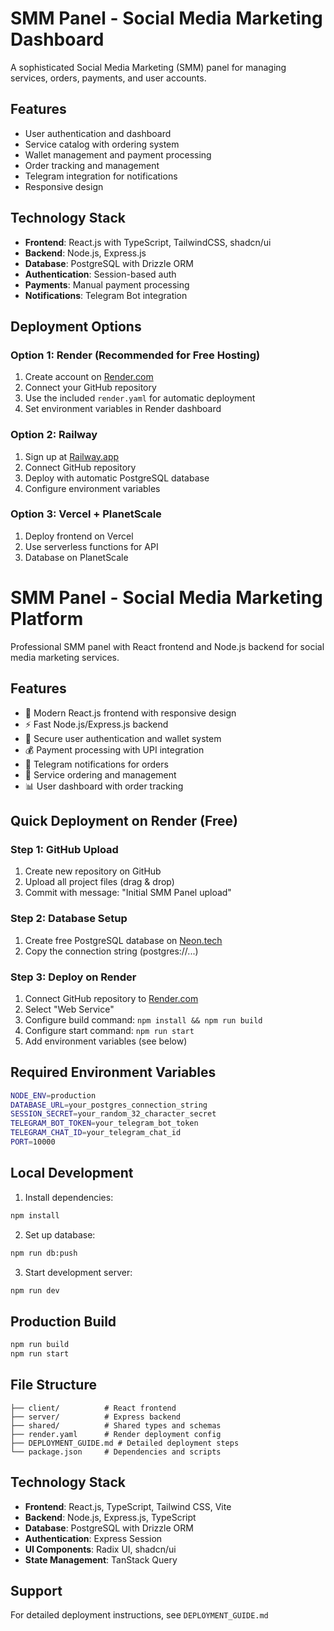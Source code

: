 # SMM Panel - Social Media Marketing Dashboard

A sophisticated Social Media Marketing (SMM) panel for managing services, orders, payments, and user accounts.

## Features

- User authentication and dashboard
- Service catalog with ordering system
- Wallet management and payment processing
- Order tracking and management
- Telegram integration for notifications
- Responsive design

## Technology Stack

- **Frontend**: React.js with TypeScript, TailwindCSS, shadcn/ui
- **Backend**: Node.js, Express.js
- **Database**: PostgreSQL with Drizzle ORM
- **Authentication**: Session-based auth
- **Payments**: Manual payment processing
- **Notifications**: Telegram Bot integration

## Deployment Options

### Option 1: Render (Recommended for Free Hosting)

1. Create account on [Render.com](https://render.com)
2. Connect your GitHub repository
3. Use the included `render.yaml` for automatic deployment
4. Set environment variables in Render dashboard

### Option 2: Railway

1. Sign up at [Railway.app](https://railway.app)
2. Connect GitHub repository
3. Deploy with automatic PostgreSQL database
4. Configure environment variables

### Option 3: Vercel + PlanetScale

1. Deploy frontend on Vercel
2. Use serverless functions for API
3. Database on PlanetScale

# SMM Panel - Social Media Marketing Platform

Professional SMM panel with React frontend and Node.js backend for social media marketing services.

## Features

- 🚀 Modern React.js frontend with responsive design
- ⚡ Fast Node.js/Express.js backend
- 🔐 Secure user authentication and wallet system
- 💰 Payment processing with UPI integration
- 📱 Telegram notifications for orders
- 🎯 Service ordering and management
- 📊 User dashboard with order tracking

## Quick Deployment on Render (Free)

### Step 1: GitHub Upload
1. Create new repository on GitHub
2. Upload all project files (drag & drop)
3. Commit with message: "Initial SMM Panel upload"

### Step 2: Database Setup
1. Create free PostgreSQL database on [Neon.tech](https://neon.tech)
2. Copy the connection string (postgres://...)

### Step 3: Deploy on Render
1. Connect GitHub repository to [Render.com](https://render.com)
2. Select "Web Service" 
3. Configure build command: `npm install && npm run build`
4. Configure start command: `npm run start`
5. Add environment variables (see below)

## Required Environment Variables

```bash
NODE_ENV=production
DATABASE_URL=your_postgres_connection_string
SESSION_SECRET=your_random_32_character_secret
TELEGRAM_BOT_TOKEN=your_telegram_bot_token
TELEGRAM_CHAT_ID=your_telegram_chat_id
PORT=10000
```

## Local Development

1. Install dependencies:
```bash
npm install
```

2. Set up database:
```bash
npm run db:push
```

3. Start development server:
```bash
npm run dev
```

## Production Build

```bash
npm run build
npm run start
```

## File Structure

```
├── client/          # React frontend
├── server/          # Express backend
├── shared/          # Shared types and schemas
├── render.yaml      # Render deployment config
├── DEPLOYMENT_GUIDE.md # Detailed deployment steps
└── package.json     # Dependencies and scripts
```

## Technology Stack

- **Frontend**: React.js, TypeScript, Tailwind CSS, Vite
- **Backend**: Node.js, Express.js, TypeScript
- **Database**: PostgreSQL with Drizzle ORM
- **Authentication**: Express Session
- **UI Components**: Radix UI, shadcn/ui
- **State Management**: TanStack Query

## Support

For detailed deployment instructions, see `DEPLOYMENT_GUIDE.md`